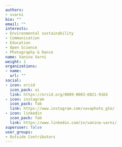 ```yaml
---
authors:
- vvarni
bio: ""
email: ""
interests:
- Environmental sustainability
- Communication
- Education
- Open Science
- Photography & Dance
name: Vanina Varni
weight: 1
organizations:
- name: 
  url: ""
social:
- icon: orcid
  icon_pack: ai
  link: https://orcid.org/0009-0003-6021-916X
- icon: instagram
  icon_pack: fab
  link: https://www.instagram.com/vavaphoto_gto/
- icon: linkedin
  icon_pack: fab
  link: https://www.linkedin.com/in/vanina-varni/
superuser: false
user_groups:
- Outside Contributors
---
```

